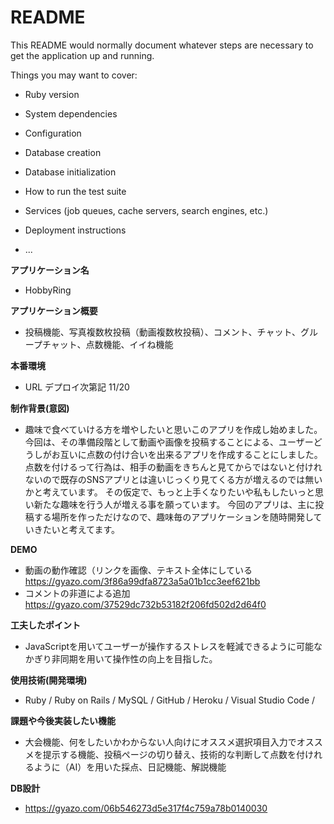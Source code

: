 # README

This README would normally document whatever steps are necessary to get the
application up and running.

Things you may want to cover:

* Ruby version

* System dependencies

* Configuration

* Database creation

* Database initialization

* How to run the test suite

* Services (job queues, cache servers, search engines, etc.)

* Deployment instructions

* ...


**アプリケーション名**
* HobbyRing

**アプリケーション概要**	
* 投稿機能、写真複数枚投稿（動画複数枚投稿）、コメント、チャット、グループチャット、点数機能、イイね機能

**本番環境**
* URL	 デプロイ次第記 11/20 

**制作背景(意図)**
* 趣味で食べていける方を増やしたいと思いこのアプリを作成し始めました。今回は、その準備段階として動画や画像を投稿することによる、ユーザーどうしがお互いに点数の付け合いを出来るアプリを作成することにしました。点数を付けるって行為は、相手の動画をきちんと見てからではないと付けれないので既存のSNSアプリとは違いじっくり見てくる方が増えるのでは無いかと考えています。
その仮定で、もっと上手くなりたいや私もしたいっと思い新たな趣味を行う人が増える事を願っています。
今回のアプリは、主に投稿する場所を作っただけなので、趣味毎のアプリケーションを随時開発していきたいと考えてます。

**DEMO**
* 動画の動作確認（リンクを画像、テキスト全体にしている https://gyazo.com/3f86a99dfa8723a5a01b1cc3eef621bb
* コメントの非道による追加 https://gyazo.com/37529dc732b53182f206fd502d2d64f0

**工夫したポイント**
* JavaScriptを用いてユーザーが操作するストレスを軽減できるように可能なかぎり非同期を用いて操作性の向上を目指した。						

**使用技術(開発環境)**
* Ruby / Ruby on Rails / MySQL / GitHub / Heroku / Visual Studio Code / 

**課題や今後実装したい機能**
* 大会機能、何をしたいかわからない人向けにオススメ選択項目入力でオススメを提示する機能、投稿ページの切り替え、技術的な判断して点数を付けれるように（AI）を用いた採点、日記機能、解説機能

**DB設計**
* https://gyazo.com/06b546273d5e317f4c759a78b0140030
